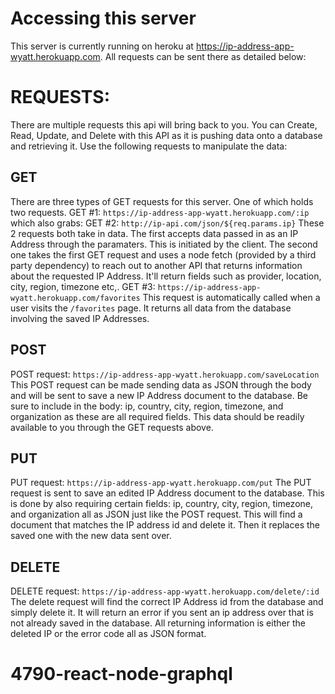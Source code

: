 # Accessing this server
This server is currently running on heroku at https://ip-address-app-wyatt.herokuapp.com. All requests can be sent there as detailed below:

# REQUESTS:
There are multiple requests this api will bring back to you. You can Create, Read, Update, and Delete with this API as it is pushing data onto a database and retrieving it. Use the following requests to manipulate the data:

## GET
There are three types of GET requests for this server. One of which holds two requests.
GET #1: `https://ip-address-app-wyatt.herokuapp.com/:ip` which also grabs:
GET #2: `http://ip-api.com/json/${req.params.ip}`
These 2 requests both take in data. The first accepts data passed in as an IP Address through the paramaters. This is initiated by the client.
The second one takes the first GET request and uses a node fetch (provided by a third party dependency) to reach out to another API that returns information about the requested IP Address. It'll return fields such as provider, location, city, region, timezone etc,.
GET #3: `https://ip-address-app-wyatt.herokuapp.com/favorites`
This request is automatically called when a user visits the `/favorites` page. It returns all data from the database involving the saved IP Addresses. 

## POST
POST request: `https://ip-address-app-wyatt.herokuapp.com/saveLocation`
This POST request can be made sending data as JSON through the body and will be sent to save a new IP Address document to the database. Be sure to include in the body: ip, country, city, region, timezone, and organization as these are all required fields. This data should be readily available to you through the GET requests above.

## PUT
PUT request: `https://ip-address-app-wyatt.herokuapp.com/put`
The PUT request is sent to save an edited IP Address document to the database. This is done by also requiring certain fields: ip, country, city, region, timezone, and organization all as JSON just like the POST request. This will find a document that matches the IP address id and delete it. Then it replaces the saved one with the new data sent over.

## DELETE
DELETE request: `https://ip-address-app-wyatt.herokuapp.com/delete/:id`
The delete request will find the correct IP Address id from the database and simply delete it. It will return an error if you sent an ip address over that is not already saved in the database. All returning information is either the deleted IP or the error code all as JSON format. 
# 4790-react-node-graphql
